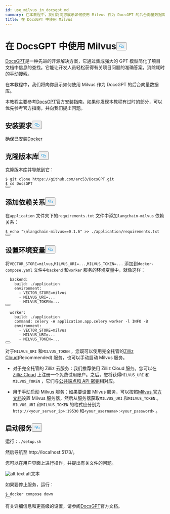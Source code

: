 ```yaml
---
id: use_milvus_in_docsgpt.md
summary: 在本教程中，我们将向您展示如何使用 Milvus 作为 DocsGPT 的后台向量数据库。
title: 在 DocsGPT 中使用 Milvus
---
```

<h1 id="Use-Milvus-in-DocsGPT" class="common-anchor-header">在 DocsGPT 中使用 Milvus<button data-href="#Use-Milvus-in-DocsGPT" class="anchor-icon" translate="no">
      <svg translate="no"
        aria-hidden="true"
        focusable="false"
        height="20"
        version="1.1"
        viewBox="0 0 16 16"
        width="16"
      >
        <path
          fill="#0092E4"
          fill-rule="evenodd"
          d="M4 9h1v1H4c-1.5 0-3-1.69-3-3.5S2.55 3 4 3h4c1.45 0 3 1.69 3 3.5 0 1.41-.91 2.72-2 3.25V8.59c.58-.45 1-1.27 1-2.09C10 5.22 8.98 4 8 4H4c-.98 0-2 1.22-2 2.5S3 9 4 9zm9-3h-1v1h1c1 0 2 1.22 2 2.5S13.98 12 13 12H9c-.98 0-2-1.22-2-2.5 0-.83.42-1.64 1-2.09V6.25c-1.09.53-2 1.84-2 3.25C6 11.31 7.55 13 9 13h4c1.45 0 3-1.69 3-3.5S14.5 6 13 6z"
        ></path>
      </svg>
    </button></h1><p><a href="https://github.com/arc53/DocsGPT">DocsGPT</a>是一种先进的开源解决方案，它通过集成强大的 GPT 模型简化了项目文档中信息的查找。它能让开发人员轻松获得有关项目问题的准确答案，消除耗时的手动搜索。</p>
<p>在本教程中，我们将向你展示如何使用 Milvus 作为 DocsGPT 的后台向量数据库。</p>
<div class="alert note">
<p>本教程主要参考<a href="https://github.com/arc53/DocsGPT?tab=readme-ov-file#quickstart">DocsGPT</a>官方安装指南。如果你发现本教程有过时的部分，可以优先参考官方指南，并向我们提出问题。</p>
</div>
<h2 id="Requirements" class="common-anchor-header">安装要求<button data-href="#Requirements" class="anchor-icon" translate="no">
      <svg translate="no"
        aria-hidden="true"
        focusable="false"
        height="20"
        version="1.1"
        viewBox="0 0 16 16"
        width="16"
      >
        <path
          fill="#0092E4"
          fill-rule="evenodd"
          d="M4 9h1v1H4c-1.5 0-3-1.69-3-3.5S2.55 3 4 3h4c1.45 0 3 1.69 3 3.5 0 1.41-.91 2.72-2 3.25V8.59c.58-.45 1-1.27 1-2.09C10 5.22 8.98 4 8 4H4c-.98 0-2 1.22-2 2.5S3 9 4 9zm9-3h-1v1h1c1 0 2 1.22 2 2.5S13.98 12 13 12H9c-.98 0-2-1.22-2-2.5 0-.83.42-1.64 1-2.09V6.25c-1.09.53-2 1.84-2 3.25C6 11.31 7.55 13 9 13h4c1.45 0 3-1.69 3-3.5S14.5 6 13 6z"
        ></path>
      </svg>
    </button></h2><p>确保已安装<a href="https://docs.docker.com/engine/install/">Docker</a></p>
<h2 id="Clone-the-repository" class="common-anchor-header">克隆版本库<button data-href="#Clone-the-repository" class="anchor-icon" translate="no">
      <svg translate="no"
        aria-hidden="true"
        focusable="false"
        height="20"
        version="1.1"
        viewBox="0 0 16 16"
        width="16"
      >
        <path
          fill="#0092E4"
          fill-rule="evenodd"
          d="M4 9h1v1H4c-1.5 0-3-1.69-3-3.5S2.55 3 4 3h4c1.45 0 3 1.69 3 3.5 0 1.41-.91 2.72-2 3.25V8.59c.58-.45 1-1.27 1-2.09C10 5.22 8.98 4 8 4H4c-.98 0-2 1.22-2 2.5S3 9 4 9zm9-3h-1v1h1c1 0 2 1.22 2 2.5S13.98 12 13 12H9c-.98 0-2-1.22-2-2.5 0-.83.42-1.64 1-2.09V6.25c-1.09.53-2 1.84-2 3.25C6 11.31 7.55 13 9 13h4c1.45 0 3-1.69 3-3.5S14.5 6 13 6z"
        ></path>
      </svg>
    </button></h2><p>克隆版本库并导航到它：</p>
<pre><code translate="no" class="language-shell">$ git <span class="hljs-built_in">clone</span> https://github.com/arc53/DocsGPT.git
$ <span class="hljs-built_in">cd</span> DocsGPT
<button class="copy-code-btn"></button></code></pre>
<h2 id="Add-dependency" class="common-anchor-header">添加依赖关系<button data-href="#Add-dependency" class="anchor-icon" translate="no">
      <svg translate="no"
        aria-hidden="true"
        focusable="false"
        height="20"
        version="1.1"
        viewBox="0 0 16 16"
        width="16"
      >
        <path
          fill="#0092E4"
          fill-rule="evenodd"
          d="M4 9h1v1H4c-1.5 0-3-1.69-3-3.5S2.55 3 4 3h4c1.45 0 3 1.69 3 3.5 0 1.41-.91 2.72-2 3.25V8.59c.58-.45 1-1.27 1-2.09C10 5.22 8.98 4 8 4H4c-.98 0-2 1.22-2 2.5S3 9 4 9zm9-3h-1v1h1c1 0 2 1.22 2 2.5S13.98 12 13 12H9c-.98 0-2-1.22-2-2.5 0-.83.42-1.64 1-2.09V6.25c-1.09.53-2 1.84-2 3.25C6 11.31 7.55 13 9 13h4c1.45 0 3-1.69 3-3.5S14.5 6 13 6z"
        ></path>
      </svg>
    </button></h2><p>在<code translate="no">application</code> 文件夹下的<code translate="no">requirements.txt</code> 文件中添加<code translate="no">langchain-milvus</code> 依赖关系：</p>
<pre><code translate="no" class="language-shell">$ <span class="hljs-built_in">echo</span> <span class="hljs-string">&quot;\nlangchain-milvus==0.1.6&quot;</span> &gt;&gt; ./application/requirements.txt
<button class="copy-code-btn"></button></code></pre>
<h2 id="Set-environment-variables" class="common-anchor-header">设置环境变量<button data-href="#Set-environment-variables" class="anchor-icon" translate="no">
      <svg translate="no"
        aria-hidden="true"
        focusable="false"
        height="20"
        version="1.1"
        viewBox="0 0 16 16"
        width="16"
      >
        <path
          fill="#0092E4"
          fill-rule="evenodd"
          d="M4 9h1v1H4c-1.5 0-3-1.69-3-3.5S2.55 3 4 3h4c1.45 0 3 1.69 3 3.5 0 1.41-.91 2.72-2 3.25V8.59c.58-.45 1-1.27 1-2.09C10 5.22 8.98 4 8 4H4c-.98 0-2 1.22-2 2.5S3 9 4 9zm9-3h-1v1h1c1 0 2 1.22 2 2.5S13.98 12 13 12H9c-.98 0-2-1.22-2-2.5 0-.83.42-1.64 1-2.09V6.25c-1.09.53-2 1.84-2 3.25C6 11.31 7.55 13 9 13h4c1.45 0 3-1.69 3-3.5S14.5 6 13 6z"
        ></path>
      </svg>
    </button></h2><p>将<code translate="no">VECTOR_STORE=milvus</code>,<code translate="no">MILVUS_URI=...</code>,<code translate="no">MILVUS_TOKEN=...</code> 添加到<code translate="no">docker-compose.yaml</code> 文件中<code translate="no">backend</code> 和<code translate="no">worker</code> 服务的环境变量中，就像这样：</p>
<pre><code translate="no" class="language-yaml">  backend:
    build: ./application
    environment:
      - VECTOR_STORE=milvus
      - MILVUS_URI=...
      - MILVUS_TOKEN=...
<button class="copy-code-btn"></button></code></pre>
<pre><code translate="no" class="language-yaml">  worker:
    build: ./application
    <span class="hljs-built_in">command</span>: celery -A application.app.celery worker -l INFO -B
    environment:
      - VECTOR_STORE=milvus
      - MILVUS_URI=...
      - MILVUS_TOKEN=...
<button class="copy-code-btn"></button></code></pre>
<p>对于<code translate="no">MILVUS_URI</code> 和<code translate="no">MILVUS_TOKEN</code> ，您既可以使用完全托管的<a href="https://zilliz.com/cloud">Zilliz Cloud</a>(Recommended) 服务，也可以手动启动 Milvus 服务。</p>
<ul>
<li><p>对于完全托管的 Zilliz 云服务：我们推荐使用 Zilliz Cloud 服务。您可以在<a href="https://zilliz.com/cloud">Zilliz Cloud</a> 上注册一个免费试用账户。之后，您将获得<code translate="no">MILVUS_URI</code> 和<code translate="no">MILVUS_TOKEN</code> ，它们与<a href="https://docs.zilliz.com/docs/on-zilliz-cloud-console#cluster-details">公共端点和 API 密钥</a>相对应。</p></li>
<li><p>用于手动启动 Milvus 服务：如果要设置 Milvus 服务，可以按照<a href="https://milvus.io/docs/install_standalone-docker-compose.md">Milvus 官方文档</a>设置 Milvus 服务器，然后从服务器获取<code translate="no">MILVUS_URI</code> 和<code translate="no">MILVUS_TOKEN</code> 。<code translate="no">MILVUS_URI</code> 和<code translate="no">MILVUS_TOKEN</code> 的格式应分别为<code translate="no">http://&lt;your_server_ip&gt;:19530</code> 和<code translate="no">&lt;your_username&gt;:&lt;your_password&gt;</code> 。</p></li>
</ul>
<h2 id="Start-the-services" class="common-anchor-header">启动服务<button data-href="#Start-the-services" class="anchor-icon" translate="no">
      <svg translate="no"
        aria-hidden="true"
        focusable="false"
        height="20"
        version="1.1"
        viewBox="0 0 16 16"
        width="16"
      >
        <path
          fill="#0092E4"
          fill-rule="evenodd"
          d="M4 9h1v1H4c-1.5 0-3-1.69-3-3.5S2.55 3 4 3h4c1.45 0 3 1.69 3 3.5 0 1.41-.91 2.72-2 3.25V8.59c.58-.45 1-1.27 1-2.09C10 5.22 8.98 4 8 4H4c-.98 0-2 1.22-2 2.5S3 9 4 9zm9-3h-1v1h1c1 0 2 1.22 2 2.5S13.98 12 13 12H9c-.98 0-2-1.22-2-2.5 0-.83.42-1.64 1-2.09V6.25c-1.09.53-2 1.84-2 3.25C6 11.31 7.55 13 9 13h4c1.45 0 3-1.69 3-3.5S14.5 6 13 6z"
        ></path>
      </svg>
    </button></h2><p>运行：<code translate="no">./setup.sh</code></p>
<p>然后导航至 http://localhost:5173/。</p>
<p>您可以在用户界面上进行操作，并提出有关文件的问题。</p>
<p>
  
   <span class="img-wrapper"> <img translate="no" src="/docs/v2.4.x/assets/doscgpt_ui.png" alt="alt text" class="doc-image" id="alt-text" />
   </span> <span class="img-wrapper"> <span>alt文本</span> </span></p>
<p>如果要停止服务，运行：</p>
<pre><code translate="no" class="language-shell">$ docker compose down
<button class="copy-code-btn"></button></code></pre>
<p>有关详细信息和更高级的设置，请参阅<a href="https://github.com/arc53/DocsGPT">DocsGPT</a>官方文档。</p>
